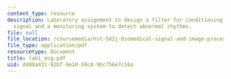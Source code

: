 ```yaml
---
content_type: resource
description: Laboratory assignment to design a filter for conditioning the electrocardiogram
  signal and a monitoring system to detect abnormal rhythms.
file: null
file_location: /coursemedia/hst-582j-biomedical-signal-and-image-processing-spring-2007/d488a43192bf9e1059c89bc756e7c16a_lab1_ecg.pdf
file_type: application/pdf
resourcetype: Document
title: lab1_ecg.pdf
uid: d488a431-92bf-9e10-59c8-9bc756e7c16a
---
```

